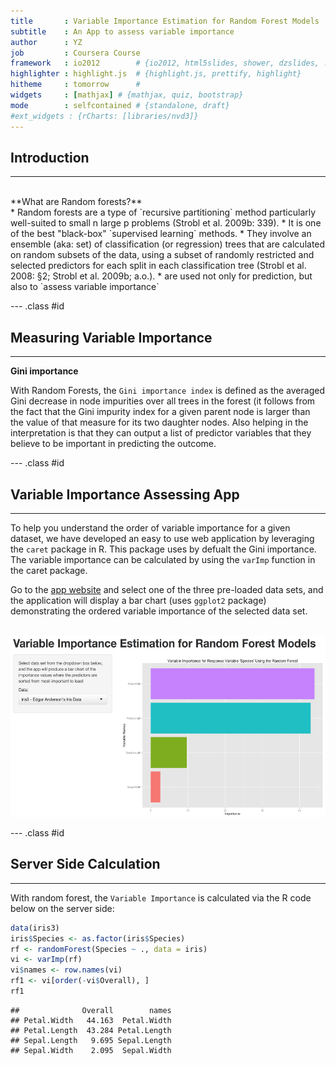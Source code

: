 ```yaml
---
title       : Variable Importance Estimation for Random Forest Models
subtitle    : An App to assess variable importance
author      : YZ
job         : Coursera Course
framework   : io2012        # {io2012, html5slides, shower, dzslides, ...}
highlighter : highlight.js  # {highlight.js, prettify, highlight}
hitheme     : tomorrow      # 
widgets     : [mathjax] # {mathjax, quiz, bootstrap}
mode        : selfcontained # {standalone, draft}
#ext_widgets : {rCharts: [libraries/nvd3]}
---
```

<style>
em {
  font-style: italic
}
strong {
  font-weight: bold;
}
</style>

## Introduction
** **
<br>
**What are Random forests?**
<br>
* Random forests are a type of `recursive partitioning` method particularly well-suited to small n large p problems (Strobl et al. 2009b: 339).
* It is one of the best "black-box" `supervised learning` methods. 
* They involve an ensemble (aka: set) of classification (or regression) trees that are calculated on random subsets of the data, using a subset of randomly restricted and selected predictors for each split in each classification tree (Strobl et al. 2008: §2; Strobl et al. 2009b; a.o.).
* are used not only for prediction, but also to `assess variable importance`

--- .class #id 

## Measuring Variable Importance
** **
<p> </p>

**Gini importance**

With Random Forests, the `Gini importance index` is defined as the averaged Gini decrease in node impurities over all trees in the forest (it follows from the fact that the Gini impurity index for a given parent node is larger than the value of that measure for its two daughter nodes. Also helping in the interpretation is that they can output a list of predictor variables that they believe to be important in predicting the outcome. 

---  .class #id 

## Variable Importance Assessing App
** **
To help you understand the order of variable importance for a given dataset, we have developed an easy to use web application by leveraging the `caret` package in R. This package uses by defualt the Gini importance. The variable importance can be calculated by using the `varImp` function in the caret package. 

Go to the [app website](http://) and select one of the three pre-loaded data sets, and the application will display a bar chart (uses `ggplot2` package) demonstrating the ordered variable importance of the selected data set. 

&nbsp;&nbsp;&nbsp;&nbsp;&nbsp;&nbsp;&nbsp;&nbsp;&nbsp;&nbsp;&nbsp;&nbsp;&nbsp;&nbsp;&nbsp;&nbsp;&nbsp;&nbsp;&nbsp;&nbsp;&nbsp;&nbsp;&nbsp;&nbsp;&nbsp;&nbsp;&nbsp;&nbsp;&nbsp;&nbsp;&nbsp;&nbsp;<img src="assets/img/app_screenshot.png" alt="App screenshot" height="290" width="530">


---   .class #id 


## Server Side Calculation
** **
With random forest, the `Variable Importance` is calculated via the R code below on the server side:




```r
data(iris3)
iris$Species <- as.factor(iris$Species)
rf <- randomForest(Species ~ ., data = iris)
vi <- varImp(rf)
vi$names <- row.names(vi)
rf1 <- vi[order(-vi$Overall), ]
rf1
```

```
##              Overall        names
## Petal.Width   44.163  Petal.Width
## Petal.Length  43.284 Petal.Length
## Sepal.Length   9.695 Sepal.Length
## Sepal.Width    2.095  Sepal.Width
```

